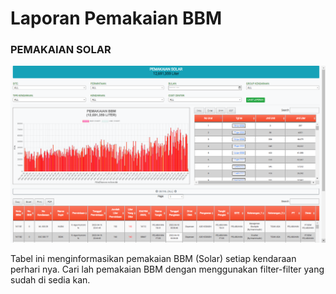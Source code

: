 # Laporan Pemakaian BBM

### PEMAKAIAN SOLAR

![](<../../.gitbook/assets/bbmoutreport (1).png>)

Tabel ini menginformasikan pemakaian BBM (Solar) setiap kendaraan perhari nya. Cari lah pemakaian BBM dengan menggunakan filter-filter yang sudah di sedia kan.
